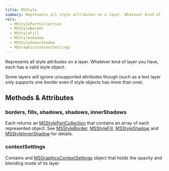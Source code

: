 ```yaml
---
title: MSStyle
summary: Represents all style attributes on a layer. Whatever kind of layer you have, each has a valid style object.
rels:
  - MSStylePartCollection
  - MSStyleBorder
  - MSStyleFill
  - MSStyleShadow
  - MSStyleInnerShadow
  - MSGraphicsContextSettings
---
```


Represents all style attributes on a layer. Whatever kind of layer you have, each has a valid style object.

Some layers will ignore unsupported attributes though (such as a text layer only supports one border even if style objects has more than one).

## Methods & Attributes

### borders, fills, shadows, shadows, innerShadows

Each returns an [MSStylePartCollection](/reference/MSStylePartCollection/) that contains an array of each represented object. See [MSStyleBorder](/reference/MSStyleBorder/), [MSStyleFill](/reference/MSStyleFill/), [MSStyleShadow](/reference/MSStyleShadow/) and [MSStyleInnerShadow](/reference/MSStyleInnerShadow/) for details.

### contextSettings

Contains and [MSGraphicsContextSettings](/reference/MSGraphicsContextSettings/) object that holds the opacity and blending mode of its layer
